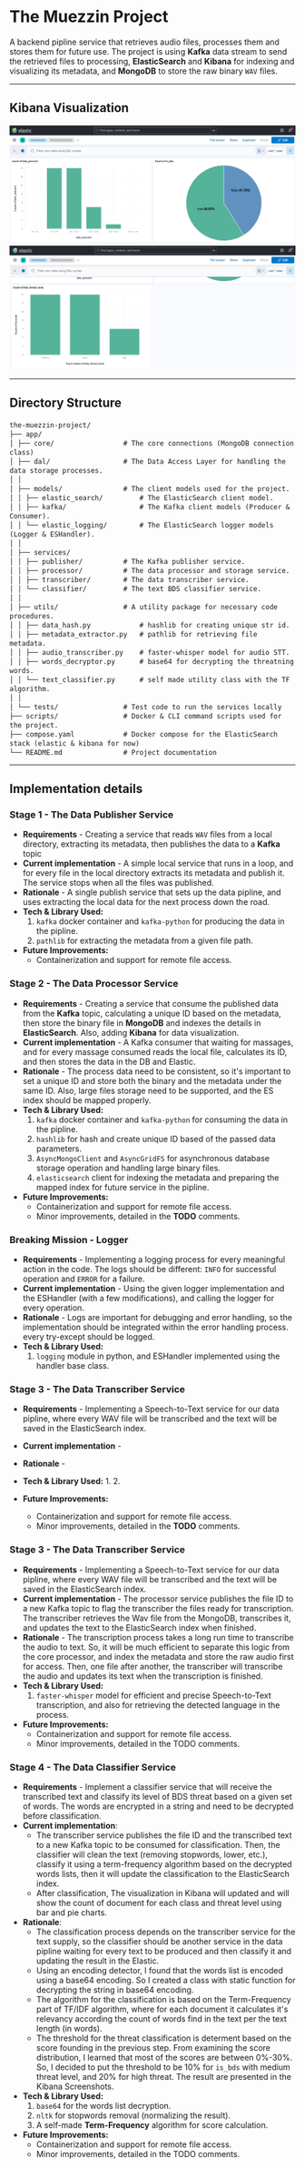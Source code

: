 # The Muezzin Project

A backend pipline service that retrieves audio files, processes them and stores them for future use.
The project is using **Kafka** data stream to send the retrieved files to processing,
**ElasticSearch** and **Kibana** for indexing and visualizing its metadata, and **MongoDB** to store the raw binary
`WAV` files.

---

## Kibana Visualization

![Image Alt text](kibana-images/Kibana1.png "Project Preview1")
![Image Alt text](kibana-images/Kibana2.png "Project Preview2")

---

## Directory Structure

```
the-muezzin-project/
├── app/
│ ├── core/                 # The core connections (MongoDB connection class)
│ ├── dal/                  # The Data Access Layer for handling the data storage processes.
│ │
│ ├── models/               # The client models used for the project.
│ │ ├── elastic_search/         # The ElasticSearch client model.
│ │ ├── kafka/                  # The Kafka client models (Producer & Consumer).
│ │ └── elastic_logging/        # The ElasticSearch logger models (Logger & ESHandler).
│ │
│ ├── services/
│ │ ├── publisher/          # The Kafka publisher service.
│ │ ├── processor/          # The data processor and storage service.
│ │ ├── transcriber/        # The data transcriber service.
│ │ └── classifier/         # The text BDS classifier service.
│ │
│ ├── utils/                # A utility package for necessary code procedures.
│ │ ├── data_hash.py            # hashlib for creating unique str id.
│ │ ├── metadata_extractor.py   # pathlib for retrieving file metadata.
│ │ ├── audio_transcriber.py    # faster-whisper model for audio STT.
│ │ ├── words_decryptor.py      # base64 for decrypting the threatning words.
│ │ └── text_classifier.py      # self made utility class with the TF algorithm.
│ │
│ └── tests/                # Test code to run the services locally
├── scripts/                # Docker & CLI command scripts used for the project.
├── compose.yaml            # Docker compose for the ElasticSearch stack (elastic & kibana for now)
└── README.md               # Project documentation
```

---

## Implementation details

### Stage 1 - The Data Publisher Service

- **Requirements** - Creating a service that reads `WAV` files from a local directory, extracting its metadata, then
  publishes the data to a **Kafka** topic
- **Current implementation** - A simple local service that runs in a loop, and for every file in the local directory
  extracts its metadata and publish it. The service stops when all the files was published.
- **Rationale** - A single publish service that sets up the data pipline, and uses extracting the local data for the
  next process down the road.
- **Tech & Library Used:**
    1. `kafka` docker container and `kafka-python` for producing the data in the pipline.
    2. `pathlib` for extracting the metadata from a given file path.
- **Future Improvements:**
    - Containerization and support for remote file access.

### Stage 2 - The Data Processor Service

- **Requirements** - Creating a service that consume the published data from the **Kafka** topic, calculating a unique
  ID based on the metadata, then store the binary file in **MongoDB** and indexes the details in **ElasticSearch**.
  Also, adding **Kibana** for data visualization.
- **Current implementation** - A Kafka consumer that waiting for massages, and for every massage consumed reads the
  local file, calculates its ID, and then stores the data in the DB and Elastic.
- **Rationale** - The process data need to be consistent, so it's important to set a unique ID and store both the binary
  and the metadata under the same ID. Also, large files storage need to be supported, and the ES index should be mapped
  properly.
- **Tech & Library Used:**
    1. `kafka` docker container and `kafka-python` for consuming the data in the pipline.
    2. `hashlib` for hash and create unique ID based of the passed data parameters.
    3. `AsyncMongoClient` and `AsyncGridFS` for asynchronous database storage operation and handling large binary files.
    4. `elasticsearch` client for indexing the metadata and preparing the mapped index for future service in the
       pipline.
- **Future Improvements:**
    - Containerization and support for remote file access.
    - Minor improvements, detailed in the **TODO** comments.

### Breaking Mission - Logger

- **Requirements** - Implementing a logging process for every meaningful action in the code. The logs should be
  different: `INFO` for successful operation and `ERROR` for a failure.
- **Current implementation** - Using the given logger implementation and the ESHandler (with a few modifications), and
  calling the logger for every operation.
- **Rationale** - Logs are important for debugging and error handling, so the implementation should be integrated within
  the error handling process. every try-except should be logged.
- **Tech & Library Used:**
    1. `logging` module in python, and ESHandler implemented using the handler base class.

### Stage 3 - The Data Transcriber Service

- **Requirements** - Implementing a Speech-to-Text service for our data pipline, where every WAV file will be
  transcribed and the text will be saved in the ElasticSearch index.
- **Current implementation** -
- **Rationale** -
- **Tech & Library Used:**
    1.
    2.

- **Future Improvements:**
    - Containerization and support for remote file access.
    - Minor improvements, detailed in the **TODO** comments.

### Stage 3 - The Data Transcriber Service

- **Requirements** - Implementing a Speech-to-Text service for our data pipline, where every WAV file will be
  transcribed and the text will be saved in the ElasticSearch index.
- **Current implementation** - The processor service publishes the file ID to a new Kafka topic to flag the transcriber
  the files ready for transcription. The transcriber retrieves the Wav file from the MongoDB, transcribes it, and
  updates the text to the ElasticSearch index when finished.
- **Rationale** - The transcription process takes a long run time to transcribe the audio to text. So, it will be much
  efficient to separate this logic from the core processor, and index the metadata and store the raw audio first for
  access. Then, one file after another, the transcriber will transcribe the audio and updates its text when the
  transcription is finished.
- **Tech & Library Used:**
    1. `faster-whisper` model for efficient and precise Speech-to-Text transcription, and also for retrieving the
       detected language in the process.
- **Future Improvements:**
    - Containerization and support for remote file access.
    - Minor improvements, detailed in the TODO comments.

### Stage 4 - The Data Classifier Service

- **Requirements** - Implement a classifier service that will receive the transcribed text and classify its level of BDS
  threat based on a given set of words. The words are encrypted in a string and need to be decrypted before
  classification.
- **Current implementation**:
    - The transcriber service publishes the file ID and the transcribed text to a new Kafka
      topic to be consumed for classification.
      Then, the classifier will clean the text (removing stopwords, lower, etc.), classify it using a term-frequency
      algorithm based on the decrypted words lists, then it will update the classification to the ElasticSearch index.
    - After classification, The visualization in Kibana will updated and will show the count of document for each class
      and threat level using bar and pie charts.
- **Rationale**:
    - The classification process depends on the transcriber service for the text supply, so the classifier should be
      another service in the data pipline waiting for every text to be produced and then classify it and updating the
      result in the Elastic.
    - Using an encoding detector, I found that the words list is encoded using a base64 encoding. So I created a class
      with static function for decrypting the string in base64 encoding.
    - The algorithm for the classification is based on the Term-Frequency part of TF/IDF algorithm, where for each
      document it calculates it's relevancy according the count of words find in the text per the text length (in
      words).
    - The threshold for the threat classification is determent based on the score founding in the previous step. From
      examining the score distribution, I learned that most of the scores are between 0%-30%. So, I decided to put the
      threshold to be 10% for `is_bds` with medium threat level, and 20% for high threat. The result are presented in
      the Kibana Screenshots.
- **Tech & Library Used:**
    1. `base64` for the words list decryption.
    2. `nltk` for stopwords removal (normalizing the result).
    3. A self-made **Term-Frequency** algorithm for score calculation.
- **Future Improvements:**
    - Containerization and support for remote file access.
    - Minor improvements, detailed in the TODO comments.